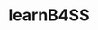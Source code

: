 
<!-- README.md is generated from README.Rmd. Please edit that file -->

# learnB4SS

<!-- badges: start -->
<!-- badges: end -->

